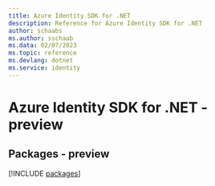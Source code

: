 ```yaml
---
title: Azure Identity SDK for .NET
description: Reference for Azure Identity SDK for .NET
author: schaabs
ms.author: sschaab
ms.data: 02/07/2023
ms.topic: reference
ms.devlang: dotnet
ms.service: identity
---
```

# Azure Identity SDK for .NET - preview
## Packages - preview
[!INCLUDE [packages](identity-index.md)]